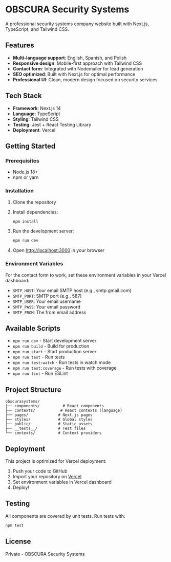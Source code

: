 # OBSCURA Security Systems

A professional security systems company website built with Next.js, TypeScript, and Tailwind CSS.

## Features

- **Multi-language support**: English, Spanish, and Polish
- **Responsive design**: Mobile-first approach with Tailwind CSS
- **Contact form**: Integrated with Nodemailer for lead generation
- **SEO optimized**: Built with Next.js for optimal performance
- **Professional UI**: Clean, modern design focused on security services

## Tech Stack

- **Framework**: Next.js 14
- **Language**: TypeScript
- **Styling**: Tailwind CSS
- **Testing**: Jest + React Testing Library
- **Deployment**: Vercel

## Getting Started

### Prerequisites

- Node.js 18+ 
- npm or yarn

### Installation

1. Clone the repository
2. Install dependencies:
   ```bash
   npm install
   ```

3. Run the development server:
   ```bash
   npm run dev
   ```

4. Open [http://localhost:3000](http://localhost:3000) in your browser

### Environment Variables

For the contact form to work, set these environment variables in your Vercel dashboard:

- `SMTP_HOST`: Your email SMTP host (e.g., smtp.gmail.com)
- `SMTP_PORT`: SMTP port (e.g., 587)
- `SMTP_USER`: Your email username
- `SMTP_PASS`: Your email password
- `SMTP_FROM`: The from email address

## Available Scripts

- `npm run dev` - Start development server
- `npm run build` - Build for production
- `npm run start` - Start production server
- `npm run test` - Run tests
- `npm run test:watch` - Run tests in watch mode
- `npm run test:coverage` - Run tests with coverage
- `npm run lint` - Run ESLint

## Project Structure

```
obscurasystems/
├── components/          # React components
├── contexts/           # React contexts (language)
├── pages/             # Next.js pages
├── styles/            # Global styles
├── public/            # Static assets
├── __tests__/         # Test files
└── contexts/          # Context providers
```

## Deployment

This project is optimized for Vercel deployment:

1. Push your code to GitHub
2. Import your repository on [Vercel](https://vercel.com)
3. Set environment variables in Vercel dashboard
4. Deploy!

## Testing

All components are covered by unit tests. Run tests with:

```bash
npm test
```

## License

Private - OBSCURA Security Systems